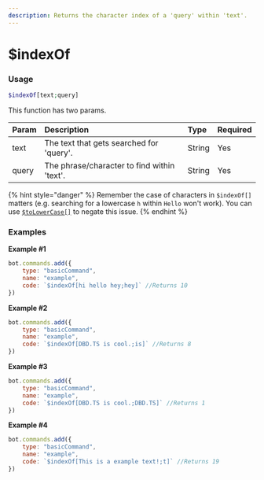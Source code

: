 ```yaml
---
description: Returns the character index of a 'query' within 'text'.
---
```


# $indexOf
### Usage
```php
$indexOf[text;query]
```

This function has two params.

| Param | Description | Type | Required |
| :--- | :--- | :--- | :--- |
| text | The text that gets searched for 'query'. | String | Yes |
| query | The phrase/character to find within 'text'. | String | Yes |

{% hint style="danger" %} Remember the case of characters in `$indexOf[]` matters (e.g. searching for a lowercase `h` within `Hello` won't work). You can use [`$toLowerCase[]`](./tolowercase.md) to negate this issue. {% endhint %}

### Examples
**Example #1**
```javascript
bot.commands.add({
    type: "basicCommand",
    name: "example",
    code: `$indexOf[hi hello hey;hey]` //Returns 10
})
```
**Example #2**
```javascript
bot.commands.add({
    type: "basicCommand",
    name: "example",
    code: `$indexOf[DBD.TS is cool.;is]` //Returns 8
})
```
**Example #3**
```javascript
bot.commands.add({
    type: "basicCommand",
    name: "example",
    code: `$indexOf[DBD.TS is cool.;DBD.TS]` //Returns 1
})
```
**Example #4**
```javascript
bot.commands.add({
    type: "basicCommand",
    name: "example",
    code: `$indexOf[This is a example text!;t]` //Returns 19
})
```
